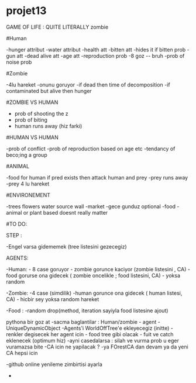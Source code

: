 # projet13
GAME OF LIFE : QUITE LITERALLY
zombie

#Human

  -hunger attribut
  -water attribut
  -health att
  -bitten att
  -hides it if bitten prob
  -gun att
  -dead alive att
  -age att
  -reproduction prob
  -8 goz -- bruh
  -prob of noise prob
  

#Zombie

  -4lu hareket
  -onunu goruyor
  -if dead then time of decomposition
  -if contaminated but alive then hunger
  
#ZOMBIE VS HUMAN

  - prob of shooting the z
  - prob of biting 
  - human runs away (hiz farki)

#HUMAN VS HUMAN

  -prob of conflict
  -prob of reproduction based on age etc
  -tendancy of beco;ing a group

#ANIMAL

  -food for human
  if pred exists then attack human and prey
  -prey runs away 
  -prey 4 lu hareket
  
 #ENVIRONEMENT
 
  -trees flowers water source wall 
  -market
  -gece gunduz optional
  -food 
    -animal or plant based doesnt really matter
    
    
#TO DO:

STEP :

  -Engel varsa gidememek (tree listesini gezecegiz)

AGENTS:

  -Human:
    - 8 case goruyor
    - zombie gorunce kaciyor (zombie listesini , CA)
    - food gorurse ona gidecek ( zombie oncelikle ; food listesini, CA)
    - yoksa random
    
  -Zombie:
    -4 case (simdilik)
    -human gorunce ona gidecek ( human listesi, CA)
    - hicbir sey yoksa random hareket
  
  -Food :
    -random drop(method, iteration sayiyla food listesine ajout)

pythona bir goz at
-sacma baglantilar :
  Human/zombie - agent - UniqueDynamicObject
-Agents'i WorldOffTree'e ekleyecegiz (initte)
    - renkler degisecek her agent icin
    - food tree gibi olacak
    - fuit ve catch eklenecek (optimum hiz)
      -ayni casedalarsa : silah ve vurma prob u eger vuramazsa bite
    -CA icin ne yapilacak ? 
      -ya FOrestCA dan devam ya da yeni CA hepsi icin
      
  -github online yenileme zimbirtisi ayarla 
  
  -
  


